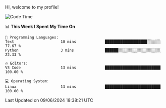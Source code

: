 HI, welcome to my profile!
<!--START_SECTION:waka-->
![Code Time](http://img.shields.io/badge/Code%20Time-1%2C863%20hrs%2018%20mins-blue)

📊 **This Week I Spent My Time On** 

```text
💬 Programming Languages: 
Text                     10 mins             ███████████████████░░░░░░   77.67 % 
Python                   3 mins              ██████░░░░░░░░░░░░░░░░░░░   22.33 % 

🔥 Editors: 
VS Code                  13 mins             █████████████████████████   100.00 % 

💻 Operating System: 
Linux                    13 mins             █████████████████████████   100.00 % 
```


 Last Updated on 09/06/2024 18:38:21 UTC
<!--END_SECTION:waka-->
